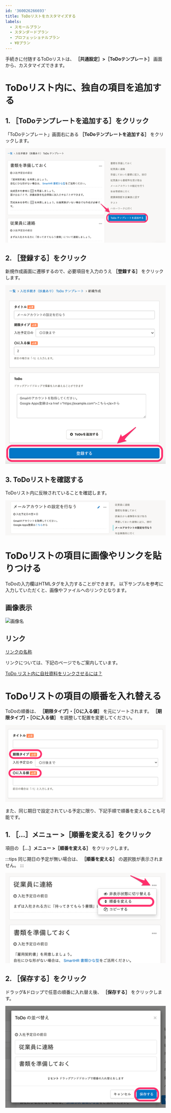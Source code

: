 ```yaml
---
id: '360026266693'
title: ToDoリストをカスタマイズする
labels:
  - スモールプラン
  - スタンダードプラン
  - プロフェッショナルプラン
  - ¥0プラン
---
```

手続きに付随するToDoリストは、 **［共通設定］>［ToDoテンプレート］** 画面から、カスタマイズできます。

# ToDoリスト内に、独自の項目を追加する

## 1\. ［ToDoテンプレートを追加する］をクリック

「ToDoテンプレート」画面右にある **［ToDoテンプレートを追加する］** をクリックします。

![](./__________2022-01-12_16_26_47.png)

## 2\. ［登録する］をクリック

新規作成画面に遷移するので、必要項目を入力のうえ **［登録する］** をクリックします。

![](./__________2022-01-28_16_21_44.png)

## 3\. ToDoリストを確認する

ToDoリスト内に反映されていることを確認します。

![](./__________2022-01-12_16_37_27.png)

# ToDoリストの項目に画像やリンクを貼りつける

ToDoの入力欄はHTMLタグを入力することができます。
以下サンプルを参考に入力していただくと、画像やファイルへのリンクとなります。

## 画像表示

<img src="画像のURL" alt="画像名" />

## リンク

<a href="リンク先のURL">リンクの名称</a>

リンクについては、下記のページでもご案内しています。

[ToDo リスト内に自社資料をリンクさせるには？](https://knowledge.smarthr.jp/hc/ja/articles/360026107194)

# ToDoリストの項目の順番を入れ替える

ToDoの順番は、 **［期限タイプ］・［○に入る値］** を元にソートされます。
 **［期限タイプ］・［○に入る値］** を調整して配置を変更してください。

![](./__________2022-01-12_16_40_56.png)

また、同じ期日で設定されている予定に限り、下記手順で順番を変えることも可能です。

## 1\. ［...］メニュー >［順番を変える］をクリック

項目の **［…］メニュー >［順番を変える］** をクリックします。

:::tips
同じ期日の予定が無い場合は、 **［順番を変える］** の選択肢が表示されません。
:::

![](./__________2022-01-12_17_00_13.png)

## 2\. ［保存する］をクリック

ドラッグ&ドロップで任意の順番に入れ替え後、 **［保存する］** をクリックします。

![](./__________2022-01-12_17_01_42.png)
